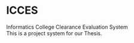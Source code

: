 # ICCES
Informatics College Clearance Evaluation System
<br/>
This is a project system for our Thesis.
